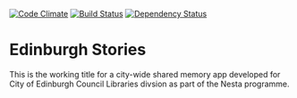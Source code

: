 [![Code Climate](https://codeclimate.com/github/urfolomeus/edinburgh_stories.png)](https://codeclimate.com/github/urfolomeus/edinburgh_stories)
[![Build Status](https://travis-ci.org/urfolomeus/edinburgh_stories.svg?branch=master)](https://travis-ci.org/urfolomeus/edinburgh_stories)
[![Dependency Status](https://gemnasium.com/urfolomeus/edinburgh_stories.svg)](https://gemnasium.com/urfolomeus/edinburgh_stories)

# Edinburgh Stories

This is the working title for a city-wide shared memory app developed for City of Edinburgh Council Libraries divsion as part of the Nesta programme.
